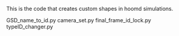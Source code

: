 This is the code that creates custom shapes in hoomd simulations.

GSD_name_to_id.py
camera_set.py
final_frame_id_lock.py
typeID_changer.py
